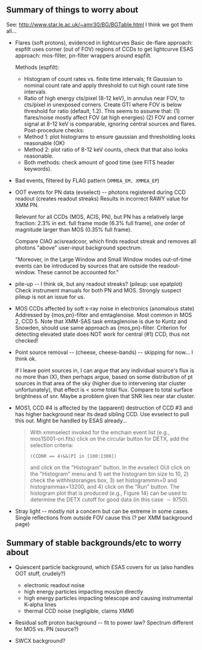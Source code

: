 
## Summary of things to worry about

See: http://www.star.le.ac.uk/~amr30/BG/BGTable.html
I think we got them all...

* Flares (soft protons), evidenced in lightcurves
  Basic de-flare approach: espfilt uses corner (out of FOV) regions of CCDs to
  get lightcurve
  ESAS approach: mos-filter, pn-filter wrappers around espfilt.

  Methods (espfilt):
  - Histogram of count rates vs. finite time intervals; fit Gaussian to nominal
	count rate and apply threshold to cut high count rate time intervals
  - Ratio of high energy cts/pixel (8-12 keV), in annulus near FOV, to
    cts/pixel in unexposed corners.  Create GTI where FOV is below threshold
    for ratio (default, 1.2).  This seems to assume that:
      (1) flares/noise mostly affect FOV (at high energies)
      (2) FOV and corner signal at 8-12 keV is comparable, ignoring central
          sources and flares.
  Post-procedure checks:
  - Method 1: plot histograms to ensure gaussian and thresholding looks
    reasonable (OK)
  - Method 2: plot ratio of 8-12 keV counts, check that that also looks
    reasonable.
  - Both methods: check amount of good time (see FITS header keywords).

* Bad events, filtered by FLAG pattern (`XMMEA_EM, XMMEA_EP`)

* OOT events for PN data (evselect) -- photons registered during CCD readout
  (creates readout streaks) Results in incorrect RAWY value for XMM PN.

  Relevant for all CCDs (MOS, ACIS, PN), but PN has a relatively large
  fraction: 2.3% in ext. full frame mode (6.3% full frame), one order of
  magnitude larger than MOS (0.35% full frame).

  Compare CIAO acisreadcoor, which finds readout streak and removes all photons
  "above" user-input background spectrum.

    "Moreover, in the Large Window and Small Window modes out-of-time events
    can be introduced by sources that are outside the readout-window. These
    cannot be accounted for."

* pile-up -- I think ok, but any readout streaks?  (pileup: use epatplot)
  Check instrument manuals for both PN and MOS.  Strongly suspect pileup is not
  an issue for us.

* MOS CCDs affected by soft x-ray noise in electronics (anomalous state)
  Addressed by {mos,pn}-filter and emtaglenoise.
  Most common in MOS 2, CCD 5.
  Note that XMM-SAS task emtaglenoise is due to Kuntz and Snowden, should use
  same approach as {mos,pn}-filter.
  Criterion for detecting elevated state does NOT work for central (#1) CCD,
  thus not checked!

* Point source removal -- (cheese, cheese-bands) -- skipping for now... I think ok.

  If I leave point sources in, I can argue that any individual source's flux is
  no more than (X), then perhaps argue, based on some distribution of pt
  sources in that area of the sky (higher due to intervening star cluster
  unfortunately), that effect is < some total flux.  Compare to total surface
  brightness of snr.  Maybe a problem given that SNR lies near star cluster.

* MOS1, CCD #4 is affected by the (apparent) destruction of CCD #3 and has
  higher background near its dead sibling CCD.
  Use evselect to pull this out.  Might be handled by ESAS already...

  > With xmmselect invoked for the emchain event list (e.g., mos1S001-ori.fits)
  > click on the circular button for DETX, add the selection criteria:
  >
  >     (CCDNR == 4)&&(PI in [100:1300])
  >
  > and click on the "Histogram" button. In the evselect GUI click on the
  > "Histogram" menu and 1) set the histogram bin size to 10, 2) check the
  > withhistoranges box, 3) set histogrammin=0 and histogrammax=13200, and 4)
  > click on the "Run" button. The histogram plot that is produced (e.g.,
  > Figure 14) can be used to determine the DETX cutoff for good data (in this
  > case $\sim9750$).

* Stray light -- mostly not a concern but can be extreme in some cases.
  Single reflections from outside FOV cause this (? per XMM background page)

## Summary of stable backgrounds/etc to worry about

* Quiescent particle background, which ESAS covers for us (also handles OOT stuff, crudely?)
  - electronic readout noise
  - high energy particles impacting mos/pn directly
  - high energy particles impacting telescope and causing instrumental K-alpha lines
  - thermal CCD noise (negligible, claims XMM)

* Residual soft proton background -- fit to power law? Spectrum different for MOS vs. PN (source?)

* SWCX background?


